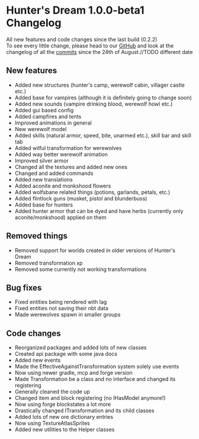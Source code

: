 # Hunter's Dream 1.0.0-beta1 Changelog

All new features and code changes since the last build (0.2.2)  
To see every little change, please head to our [GitHub](https://github.com/TheGamingLord/HuntersDream) and look at the changelog of all the [commits](https://github.com/TheGamingLord/HuntersDream/commits/master) since the 24th of August.//TODO different date

## New features

- Added new structures (hunter's camp, werewolf cabin, villager castle etc.)
- Added base for vampires (although it is definitely going to change soon)
- Added new sounds (vampire drinking blood, werewolf howl etc.)
- Added gui based config
- Added campfires and tents
- Improved animations in general
- New werewolf model
- Added skills (natural armor, speed, bite, unarmed etc.), skill bar and skill tab
- Added wilful transformation for werewolves
- Added way better werewolf animation
- Improved silver armor
- Changed all the textures and added new ones
- Changed and added commands
- Added new translations
- Added aconite and monkshood flowers
- Added wolfsbane related things (potions, garlands, petals, etc.)
- Added flintlock guns (musket, pistol and blunderbuss)
- Added base for hunters
- Added hunter armor that can be dyed and have herbs (currently only aconite/monkshood) applied on them


## Removed things

- Removed support for worlds created in older versions of Hunter's Dream
- Removed transformation xp
- Removed some currently not working transformations

## Bug fixes

- Fixed entities being rendered with lag
- Fixed entities not saving their nbt data
- Made werewolves spawn in smaller groups



## Code changes

- Reorganized packages and added lots of new classes
- Created api package with some java docs
- Added new events
- Made the EffectiveAgainstTransformation system solely use events
- Now using newer gradle, mcp and forge version
- Made Transformation be a class and no interface and changed its registering
- Generally cleaned the code up
- Changed item and block registering (no IHasModel anymore!)
- Now using forge blockstates a lot more
- Drastically changed ITransformation and its child classes
- Added lots of new ore dictionary entries
- Now using TextureAtlasSprites
- Added new utilities to the Helper classes
